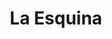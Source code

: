 ---
title: "La Esquina"
url: /ciudad-autonoma-de-buenos-aires/la-esquina-avenida-eva-peron/
shop: cama
---
